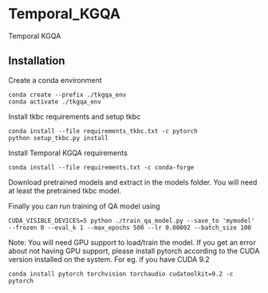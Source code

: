 # Temporal_KGQA
Temporal KGQA

## Installation

Create a conda environment
``` 
conda create --prefix ./tkgqa_env 
conda activate ./tkgqa_env
```
Install tkbc requirements and setup tkbc
```
conda install --file requirements_tkbc.txt -c pytorch
python setup_tkbc.py install
```
Install Temporal KGQA requirements
```
conda install --file requirements.txt -c conda-forge
```

Download pretrained models and extract in the models folder. You will need at least the pretrained tkbc model.

Finally you can run training of QA model using
```
CUDA_VISIBLE_DEVICES=5 python ./train_qa_model.py --save_to 'mymodel' --frozen 0 --eval_k 1 --max_epochs 500 --lr 0.00002 --batch_size 100 
```

Note: You will need GPU support to load/train the model. If you get an error about not having GPU support, please install pytorch according to the CUDA version installed on the system. For eg. if you have CUDA 9.2
```
conda install pytorch torchvision torchaudio cudatoolkit=9.2 -c pytorch
```
